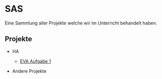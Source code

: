 
# SAS

Eine Sammlung aller Projekte welche wir im Unterricht behandelt haben.


## Projekte

- HA
  - [EVA Aufgabe 1](https://github.com/LamasareBRW/sas/blob/main/repos/EVA_Aufg1/EVA_Aufg1/Program.cs)

- Andere Projekte
